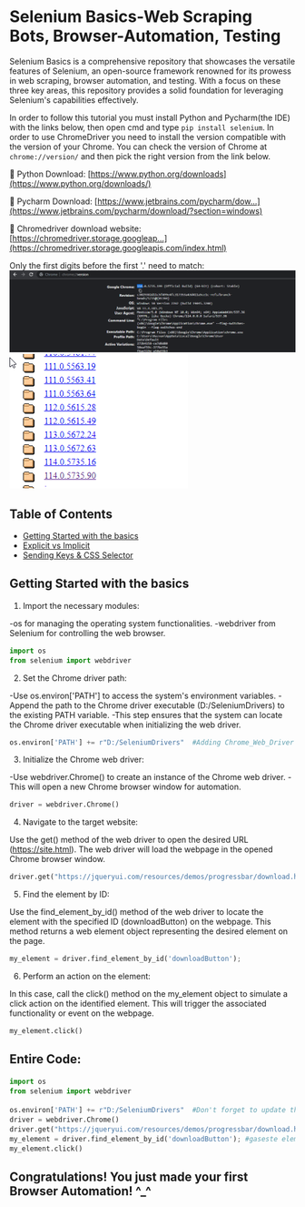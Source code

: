 # Selenium Basics-Web Scraping Bots, Browser-Automation, Testing

Selenium Basics is a comprehensive repository that showcases the versatile features of Selenium, an open-source framework renowned for its prowess in web scraping, browser automation, and testing. With a focus on these three key areas, this repository provides a solid foundation for leveraging Selenium's capabilities effectively.

In order to follow this tutorial you must install Python and Pycharm(the IDE) with the links below, then open cmd and type ``` pip install selenium ```. In order to use ChromeDriver you need to install the version compatible with the version of your Chrome. You can check the version of Chrome at ```chrome://version/``` and then pick the right version from the link below. 

🔗 Python Download: [https://www.python.org/downloads](https://www.python.org/downloads/)

🔗 Pycharm Download: [https://www.jetbrains.com/pycharm/dow...](https://www.jetbrains.com/pycharm/download/?section=windows) 

🔗 Chromedriver download website: [https://chromedriver.storage.googleap...](https://chromedriver.storage.googleapis.com/index.html)

Only the first digits before the first '.' need to match:
![Alt Text](https://github.com/Razvan03/Selenium-Basics---Web-Scraping-Bots-Browser-Automation-Testing/blob/main/ChromeVersion.png)
![Alt Text](https://github.com/Razvan03/Selenium-Basics---Web-Scraping-Bots-Browser-Automation-Testing/blob/main/ChromeDriver.png)


## Table of Contents
<ul>
<li><a href="#Getting Started with the basics">Getting Started with the basics</a></li>
<li><a href="#Explicit vs Implicit">Explicit vs Implicit</a></li>
<li><a href="Sending Keys & CSS Selector">Sending Keys & CSS Selector</a></li>
</ul>

## Getting Started with the basics

1. Import the necessary modules:

-os for managing the operating system functionalities.
-webdriver from Selenium for controlling the web browser.

```python
import os
from selenium import webdriver
```

2. Set the Chrome driver path:

-Use os.environ['PATH'] to access the system's environment variables.
-Append the path to the Chrome driver executable (D:/SeleniumDrivers) to the existing PATH variable.
-This step ensures that the system can locate the Chrome driver executable when initializing the web driver.

```python
os.environ['PATH'] += r"D:/SeleniumDrivers"  #Adding Chrome_Web_Driver to path
```

3. Initialize the Chrome web driver:

-Use webdriver.Chrome() to create an instance of the Chrome web driver.
-This will open a new Chrome browser window for automation.
```python
driver = webdriver.Chrome()
```

4. Navigate to the target website:

Use the get() method of the web driver to open the desired URL (https://site.html).
The web driver will load the webpage in the opened Chrome browser window.

```python
driver.get("https://jqueryui.com/resources/demos/progressbar/download.html")
```

5. Find the element by ID:

Use the find_element_by_id() method of the web driver to locate the element with the specified ID (downloadButton) on the webpage.
This method returns a web element object representing the desired element on the page.

```python
my_element = driver.find_element_by_id('downloadButton'); 
```

6. Perform an action on the element:

In this case, call the click() method on the my_element object to simulate a click action on the identified element.
This will trigger the associated functionality or event on the webpage.

```python
my_element.click()
```


## Entire Code:
```python
import os
from selenium import webdriver

os.environ['PATH'] += r"D:/SeleniumDrivers"  #Don't forget to update the PATH with your PATH of ChromeDriver
driver = webdriver.Chrome()
driver.get("https://jqueryui.com/resources/demos/progressbar/download.html")
my_element = driver.find_element_by_id('downloadButton'); #gaseste elementul dupa id
my_element.click()
```

## Congratulations! You just made your first Browser Automation! ^_^ 
